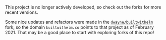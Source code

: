 This project is no longer actively developed, so check out the forks for more recent versions.

Some nice updates and refactors were made in the [`dwayne/builtwithelm`](https://github.com/dwayne/builtwithelm) fork, so the domain `builtwithelm.co` points to that project as of February 2021. That may be a good place to start with exploring forks of this repo!
